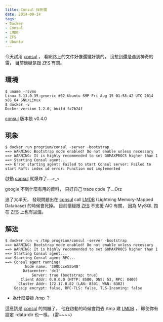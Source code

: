 ```yaml
---
title: Consul 採到雷
date: 2014-09-14
tags:
- Docker
- Consul
- LMDB
- ZFS
- Ubuntu
---
```


[consul]: http://www.consul.io/
[LMDB]: http://symas.com/mdb/
[ZFS]: http://zfsonlinux.org/

今天試用 [consul][] ，
看網路上的文件好像還蠻好裝的，
沒想到還是遇到神奇的雷，
目前懷疑是跟 [ZFS][] 有關。

## 環境
```
$ uname -rsvmo
Linux 3.13.0-35-generic #62-Ubuntu SMP Fri Aug 15 01:58:42 UTC 2014 x86_64 GNU/Linux
$ docker -v
Docker version 1.2.0, build fa7b24f
```

[consul][] 版本是 v0.4.0

## 現象
```
$ docker run progrium/consul -server -bootstrap
==> WARNING: Bootstrap mode enabled! Do not enable unless necessary
==> WARNING: It is highly recommended to set GOMAXPROCS higher than 1
==> Starting Consul agent...
==> Error starting agent: Failed to start Consul server: Failed to start Raft: index id error: Function not implemented
```

啟動 [consul][] 就爆炸了....>_<

google 不到什麼有用的資料，
只好自己 trace code 了...Orz

追了大半天，
發現問題出在 [consul][] call [LMDB][] (Lightning Memory-Mapped Database) 的時候會死掉。
目前懷疑跟 [ZFS][] 不支援 AIO 有關，
因為 MySQL 跑在 [ZFS][] 上也有[災情](https://answers.launchpad.net/ubuntu/+question/249586)。

## 解法
```
$ docker run -v /tmp progrium/consul -server -bootstrap
==> WARNING: Bootstrap mode enabled! Do not enable unless necessary
==> WARNING: It is highly recommended to set GOMAXPROCS higher than 1
==> Starting Consul agent...
==> Starting Consul agent RPC...
==> Consul agent running!
         Node name: '300bcce55b48'
        Datacenter: 'dc1'
            Server: true (bootstrap: true)
       Client Addr: 0.0.0.0 (HTTP: 8500, DNS: 53, RPC: 8400)
      Cluster Addr: 172.17.0.82 (LAN: 8301, WAN: 8302)
    Gossip encrypt: false, RPC-TLS: false, TLS-Incoming: false
```

* 為什麼要掛 /tmp ？

這應該是 [consul][] 的問題了，
他在啟動的時候會跑去 /tmp 建 [LMDB][] ，
即使你有設定 -data-dir 也一樣。
(雷~~~~)
